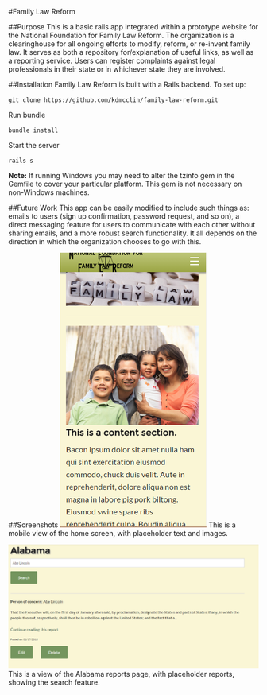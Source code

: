 #Family Law Reform

##Purpose
This is a basic rails app integrated within a prototype website for the National Foundation for Family Law Reform.  The organization is a clearinghouse for all ongoing efforts to modify, reform, or re-invent family law.  It serves as both a repository for/explanation of useful links, as well as a reporting service.  Users can register complaints against legal professionals in their state or in whichever state they are involved.

##Installation
Family Law Reform is built with a Rails backend.  To set up:
```
git clone https://github.com/kdmcclin/family-law-reform.git
```
Run bundle
```
bundle install
```
Start the server
```
rails s
```
**Note:** If running Windows you may need to alter the tzinfo gem in the Gemfile to cover your particular platform.  This gem is not necessary on non-Windows machines.

##Future Work
This app can be easily modified to include such things as: emails to users (sign up confirmation, password request, and so on), a direct messaging feature for users to communicate with each other without sharing emails, and a more robust search functionality.  It all depends on the direction in which the organization chooses to go with this.

##Screenshots
![Home Mobile View](/screenshots/homem1.png)
This is a mobile view of the home screen, with placeholder text and images.

![Alabama Page](/screenshots/alabama3.png)
This is a view of the Alabama reports page, with placeholder reports, showing the search feature.